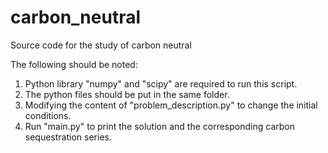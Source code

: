 # carbon_neutral
Source code for the study of carbon neutral

The following should be noted:
1. Python library "numpy" and "scipy" are required to run this script.
2. The python files should be put in the same folder.
3. Modifying the content of "problem_description.py" to change the initial conditions.
4. Run "main.py" to print the solution and the corresponding carbon sequestration series.
